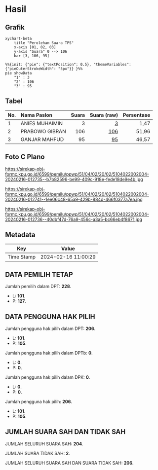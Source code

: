 # Hasil

## Grafik

```mermaid
xychart-beta
    title "Perolehan Suara TPS"
    x-axis [01, 02, 03]
    y-axis "Suara" 0 --> 106
    bar [3, 106, 95]
```

```mermaid
%%{init: {"pie": {"textPosition": 0.5}, "themeVariables": {"pieOuterStrokeWidth": "5px"}} }%%
pie showData
    "1" : 3
    "2" : 106
    "3" : 95
```

## Tabel

| No. | Nama Paslon    | Suara | Suara (raw) | Persentase |
|:--- |:-------------- | -----:| -----------:| ----------:|
| 1   | ANIES MUHAIMIN | 3     | [3][p-1]    | 1,47       |
| 2   | PRABOWO GIBRAN | 106   | [106][p-2]  | 51,96      |
| 3   | GANJAR MAHFUD  | 95    | [95][p-3]   | 46,57      |


[p-1]: https://github.com/gigit-pemilu/pemilu-2024-51-bali/blob/main/pilpres/hitung-suara/sub/51-bali/sub/04-gianyar/sub/02-blahbatuh/sub/2002-pering/sub/004-tps/sub/paslon-1.txt
[p-2]: https://github.com/gigit-pemilu/pemilu-2024-51-bali/blob/main/pilpres/hitung-suara/sub/51-bali/sub/04-gianyar/sub/02-blahbatuh/sub/2002-pering/sub/004-tps/sub/paslon-2.txt
[p-3]: https://github.com/gigit-pemilu/pemilu-2024-51-bali/blob/main/pilpres/hitung-suara/sub/51-bali/sub/04-gianyar/sub/02-blahbatuh/sub/2002-pering/sub/004-tps/sub/paslon-3.txt

## Foto C Plano

https://sirekap-obj-formc.kpu.go.id/6599/pemilu/ppwp/51/04/02/20/02/5104022002004-20240216-012735--b7b82596-be99-409c-918e-fede18de9e4b.jpg

https://sirekap-obj-formc.kpu.go.id/6599/pemilu/ppwp/51/04/02/20/02/5104022002004-20240216-012741--1ee06c48-65a9-429b-884d-466f0377a7ea.jpg

https://sirekap-obj-formc.kpu.go.id/6599/pemilu/ppwp/51/04/02/20/02/5104022002004-20240216-012736--40dbf47d-76a9-456c-a3a5-bc66eb4f8671.jpg


## Metadata

| Key        | Value               |
| ---------- | ------------------- |
| Time Stamp | 2024-02-16 11:00:29 |


## DATA PEMILIH TETAP

Jumlah pemilih dalam DPT: **228**.
 * L: **101**.
 * P: **127**.

## DATA PENGGUNA HAK PILIH

Jumlah pengguna hak pilih dalam DPT: **206**.
 * L: **101**.
 * P: **105**.

Jumlah pengguna hak pilih dalam DPTb: **0**.
 * L: **0**.
 * P: **0**.

Jumlah pengguna hak pilih dalam DPK: **0**.
 * L: **0**.
 * P: **0**.

Jumlah pengguna hak pilih: **206**.
 * L: **101**.
 * P: **105**.

## JUMLAH SUARA SAH DAN TIDAK SAH

JUMLAH SELURUH SUARA SAH: **204**.

JUMLAH SUARA TIDAK SAH: **2**.

JUMLAH SELURUH SUARA SAH DAN SUARA TIDAK SAH: **206**.


